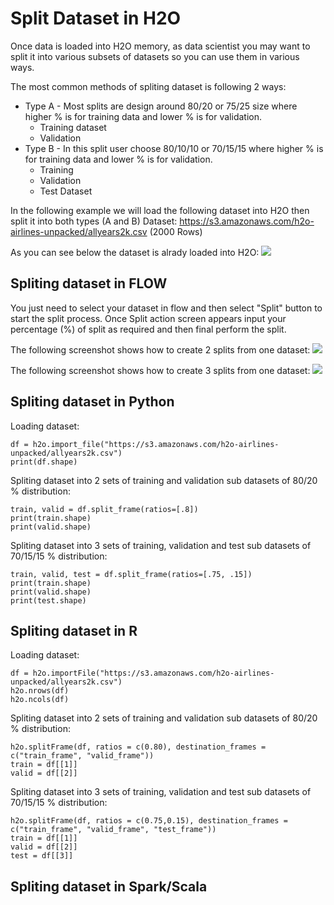 # Split Dataset in H2O #

Once data is loaded into H2O memory, as data scientist you may want to split it into various subsets of datasets so you can use them in various ways.

The most common methods of spliting dataset is following 2 ways:
- Type A - Most splits are design around 80/20 or 75/25 size where higher % is for training data and lower % is for validation.
  - Training dataset
  - Validation
- Type B - In this split user choose 80/10/10 or 70/15/15 where higher % is for training data and lower % is for validation.
  - Training 
  - Validation
  - Test Dataset

In the following example we will load the following dataset into H2O then split it into both types (A and B)
Dataset: https://s3.amazonaws.com/h2o-airlines-unpacked/allyears2k.csv (2000 Rows)

As you can see below the dataset is alrady loaded into H2O:
![](https://github.com/Avkash/mldl/blob/master/images/flow-split-main.png?raw=true)
## Spliting dataset in FLOW ##
You just need to select your dataset in flow and then select "Split" button to start the split process. Once Split action screen appears input your percentage (%) of split as required and then final perform the split. 

The following screenshot shows how to create 2 splits from one dataset:
![](https://github.com/Avkash/mldl/blob/master/images/flow-split-2sets.png?raw=true)

The following screenshot shows how to create 3 splits from one dataset:
![](https://github.com/Avkash/mldl/blob/master/images/flow-split-3sets.png?raw=true)

## Spliting dataset in Python ##
Loading dataset:
```
df = h2o.import_file("https://s3.amazonaws.com/h2o-airlines-unpacked/allyears2k.csv")
print(df.shape)
```
Spliting dataset into 2 sets of training and validation sub datasets of 80/20 % distribution:
```
train, valid = df.split_frame(ratios=[.8])
print(train.shape)
print(valid.shape)
```
Spliting dataset into 3 sets of training, validation and test sub datasets of 70/15/15 % distribution:
```
train, valid, test = df.split_frame(ratios=[.75, .15])
print(train.shape)
print(valid.shape)
print(test.shape)
```

## Spliting dataset in R ##
Loading dataset:
```
df = h2o.importFile("https://s3.amazonaws.com/h2o-airlines-unpacked/allyears2k.csv")
h2o.nrows(df)
h2o.ncols(df)
```
Spliting dataset into 2 sets of training and validation sub datasets of 80/20 % distribution:
```
h2o.splitFrame(df, ratios = c(0.80), destination_frames = c("train_frame", "valid_frame"))
train = df[[1]]
valid = df[[2]]
```
Spliting dataset into 3 sets of training, validation and test sub datasets of 70/15/15 % distribution:
```
h2o.splitFrame(df, ratios = c(0.75,0.15), destination_frames = c("train_frame", "valid_frame", "test_frame"))
train = df[[1]]
valid = df[[2]]
test = df[[3]]
```


## Spliting dataset in Spark/Scala ##
